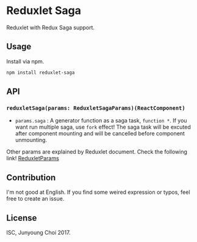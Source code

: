 # Reduxlet Saga

Reduxlet with Redux Saga support.

## Usage

Install via npm.

```sh
npm install reduxlet-saga
```

## API

### `reduxletSaga(params: ReduxletSagaParams)(ReactComponent)`

- `params.saga` : A generator function as a saga task, `function *`. If you want run multiple saga, use `fork` effect! The saga task will be excuted after component mounting and will be cancelled before component unmounting.

Other params are explained by Reduxlet document. Check the following link! [ReduxletParams](https://github.com/Rokt33r/reduxlet/blob/master/packages/reduxlet/readme.md#reduxletparams-reduxletparamstargetcomponent)

## Contribution

I'm not good at English. If you find some weired expression or typos, feel free to create an issue.

## License

ISC, Junyoung Choi 2017.
